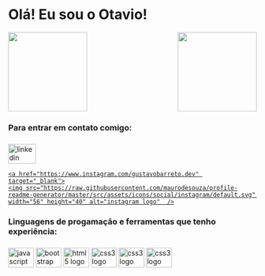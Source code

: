 <h1 align="left">Olá! Eu sou o Otavio!</h1>

<div>
<img height="160em" src="https://github-readme-stats.vercel.app/api?username=Otavio-Ferreira&show_icons=true&theme=great-gatsby&include_all_commits=true&count_private=true"/>
<img align="right" height="160em" src="https://github-readme-stats.vercel.app/api/top-langs/?username=Otavio-Ferreira&layout=compact&langs_count=16&theme=great-gatsby"/>
</div>

<h3 align="left">Para entrar em contato comigo:</h3>

###
<div align="left">
  <a href="https://www.linkedin.com/in/otavio-ferreira/" target="_blank">
    <img src="https://raw.githubusercontent.com/maurodesouza/profile-readme-generator/master/src/assets/icons/social/linkedin/default.svg" width="56" height="40" alt="linkedin logo"  />
    
    <a href="https://www.instagram.com/gustavobarreto.dev" target="_blank">
    <img src="https://raw.githubusercontent.com/maurodesouza/profile-readme-generator/master/src/assets/icons/social/instagram/default.svg" width="56" height="40" alt="instagram logo"  />
  </a>
</div>


###
<h3 align="left">Linguagens de progamação e ferramentas que tenho experiência:</h3>

###
<div align="left">
  <img src="https://cdn.jsdelivr.net/gh/devicons/devicon/icons/javascript/javascript-original.svg" height="40" width="52" alt="javascript logo"  />
  <img src="https://cdn.jsdelivr.net/gh/devicons/devicon/icons/bootstrap/bootstrap-original.svg" height="40" width="52" alt="bootstrap logo"  />
  <img src="https://cdn.jsdelivr.net/gh/devicons/devicon/icons/html5/html5-original.svg" height="40" width="52" alt="html5 logo"  />
  <img src="https://cdn.jsdelivr.net/gh/devicons/devicon/icons/css3/css3-original.svg" height="40" width="52" alt="css3 logo"  />
  <img src="https://cdn.jsdelivr.net/gh/devicons/devicon/icons/mysql/mysql-original.svg" height="40" width="52" alt="css3 logo"  />
  <img src="https://cdn.jsdelivr.net/gh/devicons/devicon/icons/php/php-original.svg" height="40" width="52" alt="css3 logo"  />
</div>
